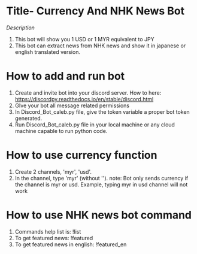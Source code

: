 # Title- Currency And NHK News Bot
*Description*
1. This bot will show you 1 USD or 1 MYR equivalent to JPY
2. This bot can extract news from NHK news and show it in japanese or english translated version.

# How to add and run bot
1. Create and invite bot into your discord server. How to here: https://discordpy.readthedocs.io/en/stable/discord.html
2. GIve your bot all message related permissions
3. In Discord_Bot_caleb.py file, give the token variable a proper bot token generated.
4. Run Discord_Bot_caleb.py file in your local machine or any cloud machine capable to run python code. 

# How to use currency function
1. Create 2 channels, 'myr', 'usd'.
2. In the channel, type 'myr' (without ''). note: Bot only sends currency if the channel is myr or usd. Example, typing myr in usd channel will not work

# How to use NHK news bot command
1. Commands help list is: !list
2. To get featured news: !featured
3. To get featured news in english: !featured_en
